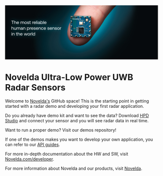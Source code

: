![Novelda Banner](https://github.com/novelda/.github/blob/main/profile/images/novelda_banner.png)

# Novelda  Ultra-Low Power UWB Radar Sensors

Welcome to [Novelda's](https://novelda.com) GitHub space! This is the starting
point in getting started with a radar demo and developing your first radar
application. 

Do you already have demo kit and want to see the data? Download 
[HPD Studio](https://novelda.com/x4-demo-kit) and connect your sensor and you
will see radar data in real time. 

Want to run a proper demo? Visit our demos repository! 

If one of the demos makes you want to develop your own application, you can
refer to our [API guides](https://dev.novelda.com/getting_started/sw/ChipInterface.html).

For more in-depth documentation about the HW and SW, visit [Novelda.com/developer](https://novelda.com/developer).

For more information about Novelda and our products, visit [Novelda](https://novelda.com).
